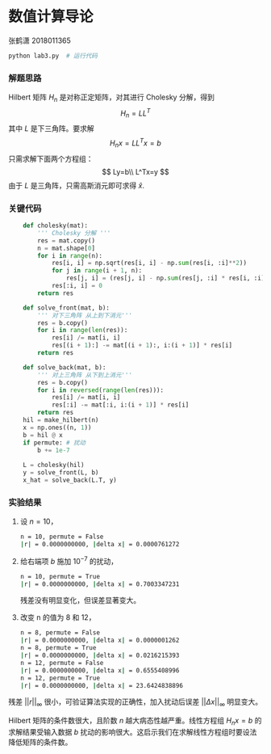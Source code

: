 # 数值计算导论

张鹤潇 2018011365

```bash
python lab3.py  # 运行代码
```

### 解题思路

Hilbert 矩阵 $H_n$ 是对称正定矩阵，对其进行 Cholesky 分解，得到
$$
H_n=LL^T
$$
其中 $L$ 是下三角阵。要求解
$$
H_nx=LL^Tx=b
$$
只需求解下面两个方程组：
$$
Ly=b\\
L^Tx=y
$$
由于 $L$ 是三角阵，只需高斯消元即可求得 $\hat x$.

### 关键代码

```python
    def cholesky(mat):
        ''' Cholesky 分解 '''
        res = mat.copy()
        n = mat.shape[0]
        for i in range(n):
            res[i, i] = np.sqrt(res[i, i] - np.sum(res[i, :i]**2))
            for j in range(i + 1, n):
                res[j, i] = (res[j, i] - np.sum(res[j, :i] * res[i, :i])) / res[i, i]
            res[:i, i] = 0
        return res

    def solve_front(mat, b):
        ''' 对下三角阵 从上到下消元'''
        res = b.copy()
        for i in range(len(res)):
            res[i] /= mat[i, i]
            res[(i + 1):] -= mat[(i + 1):, i:(i + 1)] * res[i]
        return res

    def solve_back(mat, b):
        ''' 对上三角阵 从下到上消元'''
        res = b.copy()
        for i in reversed(range(len(res))):
            res[i] /= mat[i, i]
            res[:i] -= mat[:i, i:(i + 1)] * res[i]
        return res
    hil = make_hilbert(n)
    x = np.ones((n, 1))
    b = hil @ x
	if permute:	# 扰动
        b += 1e-7
        
    L = cholesky(hil)
    y = solve_front(L, b)
    x_hat = solve_back(L.T, y)
```

### 实验结果

1. 设 $n=10$，

   ```bash
   n = 10, permute = False
   |r| = 0.0000000000, |delta x| = 0.0000761272
   ```

2. 给右端项 $b$ 施加 $10^{-7}$ 的扰动，

   ```bash
   n = 10, permute = True
   |r| = 0.0000000000, |delta x| = 0.7003347231
   ```

   残差没有明显变化，但误差显著变大。

3. 改变 n 的值为 8 和 12，

   ```bash
   n = 8, permute = False
   |r| = 0.0000000000, |delta x| = 0.0000001262
   n = 8, permute = True
   |r| = 0.0000000000, |delta x| = 0.0216215393
   n = 12, permute = False
   |r| = 0.0000000000, |delta x| = 0.6555408996
   n = 12, permute = True
   |r| = 0.0000000000, |delta x| = 23.6424838896
   ```

残差 $||r||_{\infty}$ 很小，可验证算法实现的正确性，加入扰动后误差 $||\Delta x||_\infty$ 明显变大。

Hilbert 矩阵的条件数很大，且阶数 $n$ 越大病态性越严重。线性方程组 $H_nx=b$ 的求解结果受输入数据 $b$ 扰动的影响很大。这启示我们在求解线性方程组时要设法降低矩阵的条件数。

